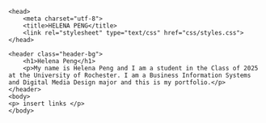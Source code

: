 <html lang="en">

	<head>
		<meta charset="utf-8">
		<title>HELENA PENG</title>
		<link rel="stylesheet" type="text/css" href="css/styles.css">
	</head>

	<header class="header-bg">
		<h1>Helena Peng</h1>
		<p>My name is Helena Peng and I am a student in the Class of 2025 at the University of Rochester. I am a Business Information Systems and Digital Media Design major and this is my portfolio.</p>
	</header>
	<body>
	<p> insert links </p>
	</body>

</html>
